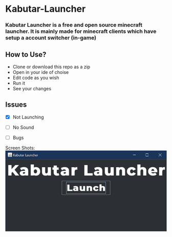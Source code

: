 # Kabutar-Launcher
### **Kabutar Launcher** is a free and open source minecraft launcher. It is mainly made for minecraft clients which have setup a account switcher (in-game)


## How to Use?
- Clone or download this repo as a zip
- Open in your ide of choise
- Edit code as you wish
- Run it
- See your changes

## Issues
 - [x] Not Launching
 - [ ] No Sound
 - [ ] Bugs


Screen Shots:
![1](ScreenShots/1.png)

